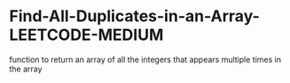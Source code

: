 # Find-All-Duplicates-in-an-Array-LEETCODE-MEDIUM
function to return an array of all the integers that appears multiple times in the array
